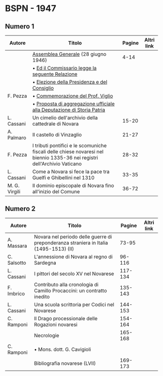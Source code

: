 # BSPN - 1947

## Numero 1

| Autore        | Titolo                                                                                                                     | Pagine | Altri link |
|---------------|----------------------------------------------------------------------------------------------------------------------------|--------|------------|
|               | [Assemblea Generale](http://www.ssno.it/BSPNo/bspn_not47.html#471) (28 giugno 1946)                                        | 4-14   |            |
|               | • [Ed il Commissario legge la seguente Relazione](http://www.ssno.it/BSPNo/bspn_not47.html#471rel)                         |        |            |
|               | • [Elezione della Presidenza e del Consiglio](http://www.ssno.it/BSPNo/bspn_not47.html#471elez)                            |        |            |
| F. Pezza      | • [Commemorazione del Prof. Viglio](http://www.ssno.it/BSPNo/bspn_not47.html#471viglio)                                    |        |            |
|               | • [Proposta di aggregazione ufficiale alla Deputazione di Storia Patria](http://www.ssno.it/BSPNo/bspn_not47.html#471dssp) |        |            |
| L. Cassani    | Un cimelio dell'archivio della cattedrale di Novara                                                                        | 15-20  |            |
| A. Palmaro    | Il castello di Vinzaglio                                                                                                   | 21-27  |            |
| F. Pezza      | I tributi pontifici e le scomuniche fiscali delle chiese novaresi nel biennio 1335-36 nei registri dell'Archivio Vaticano  | 28-32  |            |
| L. Cassani    | Come a Novara si fece la pace tra Guelfi e Ghibellini nel 1310                                                             | 33-35  |            |
| M. G. Virgili | Il dominio episcopale di Novara fino all'inizio del Comune                                                                 | 36-72  |            |

## Numero 2

| Autore      | Titolo                                                                                | Pagine  | Altri link |
|-------------|---------------------------------------------------------------------------------------|---------|------------|
| A. Massara  | Novara nel periodo delle guerre di preponderanza straniera in Italia (1495-1513) (II) | 73-95   |            |
| C. Salsotto | L'annessione di Novara al regno di Sardegna                                           | 96-116  |            |
| L. Cassani  | I pittori del secolo XV nel Novarese                                                  | 117-134 |            |
| F. Imbrico  | Contributo alla cronologia di Camillo Procaccini: un contratto inedito                | 135-143 |            |
| L. Cassani  | Una scuola scrittoria per Codici nel Novarese                                         | 144-153 |            |
| C. Ramponi  | Il Drago processionale delle Rogazioni novaresi                                       | 154-164 |            |
|             | Necrologie                                                                            | 165-168 |            |
| C. Ramponi  | • Mons. dott. G. Cavigioli                                                            |         |            |
|             | Bibliografia novarese (LVII)                                                          | 169-173 |            |
